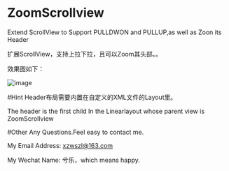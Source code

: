 # ZoomScrollview
Extend ScrollView to Support PULLDWON and PULLUP,as well as Zoon its Header

扩展ScrollView，支持上拉下拉，且可以Zoom其头部。。

效果图如下：

![image](https://github.com/xzwszl/ZoomScrollview/blob/master/picture/scrollview.gif)

#Hint
Header布局需要内置在自定义的XML文件的Layout里。

The header is the first child In the Linearlayout whose parent view is ZoomScrollview


#Other
Any Questions.Feel easy to contact me.

My Email Address: xzwszl@163.com

My Wechat Name: 兮乐，which means happy.


